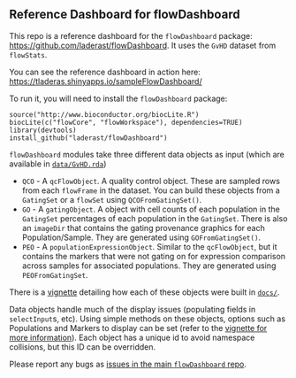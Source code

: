 ## Reference Dashboard for flowDashboard

This repo is a reference dashboard for the `flowDashboard` package: 
https://github.com/laderast/flowDashboard. It uses the `GvHD` dataset from `flowStats`.

You can see the reference dashboard in action here: https://tladeras.shinyapps.io/sampleFlowDashboard/

To run it, you will need to install the `flowDashboard` package: 

```
source("http://www.bioconductor.org/biocLite.R")
biocLite(c("flowCore", "flowWorkspace"), dependencies=TRUE)
library(devtools)
install_github("laderast/flowDashboard")
```

`flowDashboard` modules take three different data objects as input (which are available in [`data/GvHD.rda`](data/GvHD.rda))

+ `QCO` - A `qcFlowObject`. A quality control object. These are sampled rows from each `flowFrame` in the 
dataset. You can build these objects from a `GatingSet` or a `flowSet`  using `QCOFromGatingSet()`.
+ `GO` - A `gatingObject`. A object with cell counts of each population in the `GatingSet` percentages of
each population in the `GatingSet`. There is also an `imageDir` that contains the gating provenance graphics
for each Population/Sample. They are generated using `GOFromGatingSet()`.
+ `PEO` - A `populationExpressionObject`. Similar to the `qcFlowObject`, but it contains the markers that were
not gating on for expression comparison across samples for associated populations. They are generated using 
`PEOFromGatingSet`.

There is a [vignette](https://laderast.github.io/sampleFlowDashboard/gvhdVignette.html) detailing how each of these objects were built in 
[`docs/`](https://laderast.github.io/sampleFlowDashboard/gvhdVignette.html). 

Data objects handle much of the display issues (populating fields in `selectInput`s, etc). Using simple methods on
these objects, options such as Populations and Markers to display can be set (refer to the 
[vignette for more information](https://laderast.github.io/sampleFlowDashboard/gvhdVignette.html)). Each object has a unique id to avoid namespace
collisions, but this ID can be overridden.

Please report any bugs as [issues in the main `flowDashboard` repo](https://github.com/laderast/flowDashboard/issues/).